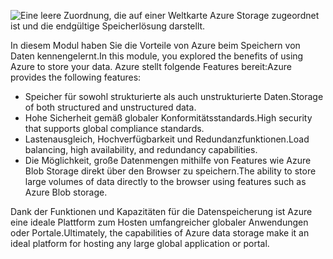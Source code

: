 ![Eine leere Zuordnung, die auf einer Weltkarte Azure Storage zugeordnet ist und die endgültige Speicherlösung darstellt.](../media/6-heading.png)

<span data-ttu-id="f5346-102">In diesem Modul haben Sie die Vorteile von Azure beim Speichern von Daten kennengelernt.</span><span class="sxs-lookup"><span data-stu-id="f5346-102">In this module, you explored the benefits of using Azure to store your data.</span></span> <span data-ttu-id="f5346-103">Azure stellt folgende Features bereit:</span><span class="sxs-lookup"><span data-stu-id="f5346-103">Azure provides the following features:</span></span>

- <span data-ttu-id="f5346-104">Speicher für sowohl strukturierte als auch unstrukturierte Daten.</span><span class="sxs-lookup"><span data-stu-id="f5346-104">Storage of both structured and unstructured data.</span></span>
- <span data-ttu-id="f5346-105">Hohe Sicherheit gemäß globaler Konformitätsstandards.</span><span class="sxs-lookup"><span data-stu-id="f5346-105">High security that supports global compliance standards.</span></span>
- <span data-ttu-id="f5346-106">Lastenausgleich, Hochverfügbarkeit und Redundanzfunktionen.</span><span class="sxs-lookup"><span data-stu-id="f5346-106">Load balancing, high availability, and redundancy capabilities.</span></span>
- <span data-ttu-id="f5346-107">Die Möglichkeit, große Datenmengen mithilfe von Features wie Azure Blob Storage direkt über den Browser zu speichern.</span><span class="sxs-lookup"><span data-stu-id="f5346-107">The ability to store large volumes of data directly to the browser using features such as Azure Blob storage.</span></span>

<span data-ttu-id="f5346-108">Dank der Funktionen und Kapazitäten für die Datenspeicherung ist Azure eine ideale Plattform zum Hosten umfangreicher globaler Anwendungen oder Portale.</span><span class="sxs-lookup"><span data-stu-id="f5346-108">Ultimately, the capabilities of Azure data storage make it an ideal platform for hosting any large global application or portal.</span></span>